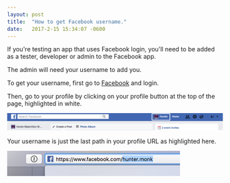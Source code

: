 ```yaml
---
layout: post
title:  "How to get Facebook username."
date:   2017-2-15 15:34:07 -0600
---
```


If you're testing an app that uses Facebook login, you'll need to be added as a tester, developer or admin to the Facebook app.

The admin will need your username to add you.

To get your username, first go to [Facebook](www.facebook.com) and login.

Then, go to your profile by clicking on your profile button at the top of the page, highlighted in white.

![Facebook profile button](/img/highlighted.png)

Your username is just the last path in your profile URL as highlighted here.

![Facebook profile button](/img/username.png)
